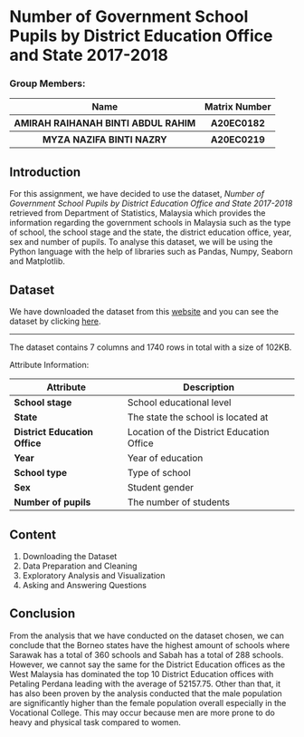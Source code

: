 # Number of Government School Pupils by District Education Office and State 2017-2018

### Group Members: 
<table align = "center">
  <tr>
    <th>Name</th>
    <th>Matrix Number</th>
  </tr>
  <tr>
    <th>AMIRAH RAIHANAH BINTI ABDUL RAHIM</th>
    <th>A20EC0182</th>
  </tr>
  <tr>
    <th>MYZA NAZIFA BINTI NAZRY</th>
    <th>A20EC0219</th>
  </tr>
</table>

## Introduction
For this assignment, we have decided to use the dataset, *Number of Government School Pupils by District Education Office and State 2017-2018* retrieved from Department of Statistics, Malaysia which provides the information regarding the government schools in Malaysia such as the type of school, the school stage and the state, the district education office, year, sex and number of pupils. To analyse this dataset, we will be using the Python language with the help of libraries such as Pandas, Numpy, Seaborn and Matplotlib.

<h2> Dataset</h2>
We have downloaded the dataset from this <a href="https://www.dosm.gov.my/v1/index.php?r=column3/accordion&menu_id=amZNeW9vTXRydTFwTXAxSmdDL1J4dz09">website</a> and you can see the dataset by clicking <a href="https://github.com/drshahizan/Python_EDA/blob/main/Malaysia%20EDA/TUK/Number_of_government_school_pupils_by_District_Education_Office_and_State_2017-2018.csv">here</a>.<br>


---
The dataset contains 7 columns and 1740 rows in total with a size of 102KB.


Attribute Information:

| Attribute | Description |
| --- | --- |
| **School stage** |    School educational level |
|**State** |   The state the school is located at |
| **District Education Office** | Location of the District Education Office |
| **Year** |  Year of education |
| **School type** |  Type of school |
| **Sex** |    Student gender |
| **Number of pupils** |   The number of students |

<h2> Content</h2>


1. Downloading the Dataset
2. Data Preparation and Cleaning
3. Exploratory Analysis and Visualization
4. Asking and Answering Questions


<h2> Conclusion</h2>

From the analysis that we have conducted on the dataset chosen, we can conclude that the Borneo states have the highest amount of schools where Sarawak has a total of 360 schools and Sabah has a total of 288 schools. However, we cannot say the same for the District Education offices as the West Malaysia has dominated the top 10 District Education offices with Petaling Perdana leading with the average of 52157.75. Other than that, it has also been proven by the analysis conducted that the male population are significantly higher than the female population overall especially in the Vocational College. This may occur because men are more prone to do heavy and physical task compared to women.
